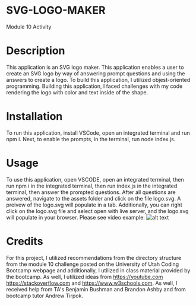 # SVG-LOGO-MAKER
Module 10 Activity
# Description
This application is an SVG logo maker. This application enables a user to create an SVG logo by way of answering prompt questions and using the answers to create a logo. To build this application, I utilized objest-oriented programming. Building this application, I faced challenges with my code rendering the logo with color and text inside of the shape.
# Installation
To run this application, install VSCode, open an integrated terminal and run npm i. Next, to enable the prompts, in the terminal, run node index.js. 
# Usage
To use this application, open VSCODE, open an integrated terminal, then run npm i in the integrated terminal, then run index.js in the integrated terminal, then answer the prompted questions. After all questions are answered, navigate to the assets folder and click on the file logo.svg. A preivew of the logo.svg will populate in a tab. Additionally, you can  right click on the logo.svg file and select open with live server, and the logo.svg will populate in your browser.
Please see video example:
![alt text](img/my-image.png)


# Credits
For this project, I utilized recommendations from the directory structure from the module 10 challenge posted on the University of Utah Coding Bootcamp webpage and additionally, I utilized in class material provided by the bootcamp. As well, I utilized ideas from https://youtube.com https://stackoverflow.com and https://www.w3schools.com. As well, I received help from TA's Benjamin Bushman and Brandon Ashby and from bootcamp tutor Andrew Tirpok.
